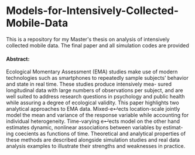 # Models-for-Intensively-Collected-Mobile-Data

This is a repository for my Master's thesis on analysis of intensively collected mobile data. The final paper and all simulation codes are provided 

#### Abstract: 
Ecological Momentary Assessment (EMA) studies make use of modern technologies such as smartphones to repeatedly sample subjects’ behavior and state in real time. These studies produce intensively mea- sured longitudinal data with large numbers of observations per subject, and are well suited to address research questions in psychology and public health while assuring a degree of ecological validity. This paper highlights two analytical approaches to EMA data. Mixed-e↵ects location-scale jointly model the mean and variance of the response variable while accounting for individual heterogeneity. Time-varying e↵ects model on the other hand estimates dynamic, nonlinear associations between variables by estimat- ing coecients as functions of time. Theoretical and analytical properties of these methods are described alongside simulation studies and real data analysis examples to illustrate their strengths and weaknesses in practice.
